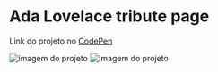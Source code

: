 # Ada Lovelace tribute page

Link do projeto no <a href="https://codepen.io/felipefrranca/pen/YzxxRdB" target="_blank">CodePen</a>

<img src="https://github.com/felipefrranca/tribute-page-FCC/blob/master/tb-img1.png" alt="imagem do projeto">
<img src="https://github.com/felipefrranca/tribute-page-FCC/blob/master/tb-img2.png" alt="imagem do projeto">
